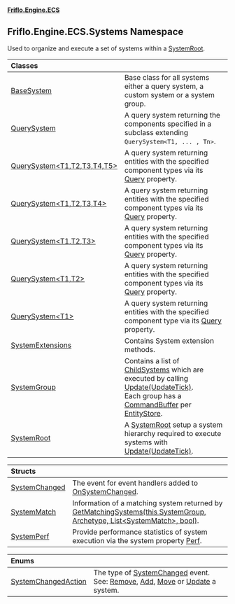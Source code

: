 #### [Friflo.Engine.ECS](index.md 'index')

## Friflo.Engine.ECS.Systems Namespace

Used to organize and execute a set of systems within a [SystemRoot](SystemRoot.md 'Friflo.Engine.ECS.Systems.SystemRoot').

| Classes | |
| :--- | :--- |
| [BaseSystem](BaseSystem.md 'Friflo.Engine.ECS.Systems.BaseSystem') | Base class for all systems either a query system, a custom system or a system group. |
| [QuerySystem](QuerySystem.md 'Friflo.Engine.ECS.Systems.QuerySystem') | A query system returning the components specified in a subclass extending `QuerySystem<T1, ... , Tn>`. |
| [QuerySystem&lt;T1,T2,T3,T4,T5&gt;](QuerySystem_T1,T2,T3,T4,T5_.md 'Friflo.Engine.ECS.Systems.QuerySystem<T1,T2,T3,T4,T5>') | A query system returning entities with the specified component types via its [Query](QuerySystem_T1,T2,T3,T4,T5_.Query.md 'Friflo.Engine.ECS.Systems.QuerySystem<T1,T2,T3,T4,T5>.Query') property. |
| [QuerySystem&lt;T1,T2,T3,T4&gt;](QuerySystem_T1,T2,T3,T4_.md 'Friflo.Engine.ECS.Systems.QuerySystem<T1,T2,T3,T4>') | A query system returning entities with the specified component types via its [Query](QuerySystem_T1,T2,T3,T4_.Query.md 'Friflo.Engine.ECS.Systems.QuerySystem<T1,T2,T3,T4>.Query') property. |
| [QuerySystem&lt;T1,T2,T3&gt;](QuerySystem_T1,T2,T3_.md 'Friflo.Engine.ECS.Systems.QuerySystem<T1,T2,T3>') | A query system returning entities with the specified component types via its [Query](QuerySystem_T1,T2,T3_.Query.md 'Friflo.Engine.ECS.Systems.QuerySystem<T1,T2,T3>.Query') property. |
| [QuerySystem&lt;T1,T2&gt;](QuerySystem_T1,T2_.md 'Friflo.Engine.ECS.Systems.QuerySystem<T1,T2>') | A query system returning entities with the specified component types via its [Query](QuerySystem_T1,T2_.Query.md 'Friflo.Engine.ECS.Systems.QuerySystem<T1,T2>.Query') property. |
| [QuerySystem&lt;T1&gt;](QuerySystem_T1_.md 'Friflo.Engine.ECS.Systems.QuerySystem<T1>') | A query system returning entities with the specified component type via its [Query](QuerySystem_T1_.Query.md 'Friflo.Engine.ECS.Systems.QuerySystem<T1>.Query') property. |
| [SystemExtensions](SystemExtensions.md 'Friflo.Engine.ECS.Systems.SystemExtensions') | Contains System extension methods. |
| [SystemGroup](SystemGroup.md 'Friflo.Engine.ECS.Systems.SystemGroup') | Contains a list of [ChildSystems](SystemGroup.ChildSystems.md 'Friflo.Engine.ECS.Systems.SystemGroup.ChildSystems') which are executed by calling [Update(UpdateTick)](SystemGroup.Update(UpdateTick).md 'Friflo.Engine.ECS.Systems.SystemGroup.Update(Friflo.Engine.ECS.UpdateTick)'). <br/> Each group has a [CommandBuffer](CommandBuffer.md 'Friflo.Engine.ECS.CommandBuffer') per [EntityStore](EntityStore.md 'Friflo.Engine.ECS.EntityStore'). |
| [SystemRoot](SystemRoot.md 'Friflo.Engine.ECS.Systems.SystemRoot') | A [SystemRoot](SystemRoot.md 'Friflo.Engine.ECS.Systems.SystemRoot') setup a system hierarchy required to execute systems with [Update(UpdateTick)](SystemGroup.Update(UpdateTick).md 'Friflo.Engine.ECS.Systems.SystemGroup.Update(Friflo.Engine.ECS.UpdateTick)'). |

| Structs | |
| :--- | :--- |
| [SystemChanged](SystemChanged.md 'Friflo.Engine.ECS.Systems.SystemChanged') | The event for event handlers added to [OnSystemChanged](BaseSystem.OnSystemChanged.md 'Friflo.Engine.ECS.Systems.BaseSystem.OnSystemChanged'). |
| [SystemMatch](SystemMatch.md 'Friflo.Engine.ECS.Systems.SystemMatch') | Information of a matching system returned by [GetMatchingSystems(this SystemGroup, Archetype, List&lt;SystemMatch&gt;, bool)](SystemExtensions.GetMatchingSystems(thisSystemGroup,Archetype,List_SystemMatch_,bool).md 'Friflo.Engine.ECS.Systems.SystemExtensions.GetMatchingSystems(this Friflo.Engine.ECS.Systems.SystemGroup, Friflo.Engine.ECS.Archetype, System.Collections.Generic.List<Friflo.Engine.ECS.Systems.SystemMatch>, bool)'). |
| [SystemPerf](SystemPerf.md 'Friflo.Engine.ECS.Systems.SystemPerf') | Provide performance statistics of system execution via the system property [Perf](BaseSystem.Perf.md 'Friflo.Engine.ECS.Systems.BaseSystem.Perf'). |

| Enums | |
| :--- | :--- |
| [SystemChangedAction](SystemChangedAction.md 'Friflo.Engine.ECS.Systems.SystemChangedAction') | The type of [SystemChanged](SystemChanged.md 'Friflo.Engine.ECS.Systems.SystemChanged') event. <br/> See: [Remove](SystemChangedAction.md#Friflo.Engine.ECS.Systems.SystemChangedAction.Remove 'Friflo.Engine.ECS.Systems.SystemChangedAction.Remove'), [Add](SystemChangedAction.md#Friflo.Engine.ECS.Systems.SystemChangedAction.Add 'Friflo.Engine.ECS.Systems.SystemChangedAction.Add'), [Move](SystemChangedAction.md#Friflo.Engine.ECS.Systems.SystemChangedAction.Move 'Friflo.Engine.ECS.Systems.SystemChangedAction.Move') or [Update](SystemChangedAction.md#Friflo.Engine.ECS.Systems.SystemChangedAction.Update 'Friflo.Engine.ECS.Systems.SystemChangedAction.Update') a system. |
